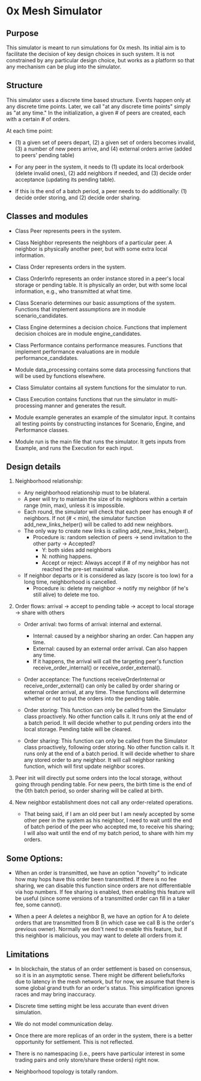 0x Mesh Simulator
===

## Purpose

This simulator is meant to run simulations for 0x mesh.
Its initial aim is to facilitate the decision of key design choices in such system.
It is not constrained by any particular design choice, but works as a platform so that
any mechanism can be plug into the simulator.

## Structure

This simulator uses a discrete time based structure. Events happen only at any discrete time points.
Later, we call "at any discrete time points" simply as "at any time."
In the initialization, a given # of peers are created, each with a certain # of orders.

At each time point:

- (1) a given set of peers depart, (2) a given set of orders becomes invalid,
  (3) a number of new peers arrive, and (4) external orders arrive (added to peers' pending table)
  
- For any peer in the system, it needs to (1) update its local orderbook (delete invalid ones),
  (2) add neighbors if needed, and (3) decide order acceptance (updating its pending table).

- If this is the end of a batch period, a peer needs to do additionally:
  (1) decide order storing, and (2) decide order sharing.


## Classes and modules

- Class Peer represents peers in the system.

- Class Neighbor represents the neighbors of a particular peer. A neighbor is physically another
peer, but with some extra local information.

- Class Order represents orders in the system.
- Class OrderInfo represents an order instance stored in a peer's local storage or pending table.
    It is physically an order, but with some local information, e.g., who transmitted at what time.

- Class Scenario determines our basic assumptions of the system.
    Functions that implement assumptions are in module scenario_candidates.
- Class Engine determines a decision choice.
    Functions that implement decision choices are in module engine_candidates.
- Class Performance contains performance measures.
    Functions that implement performance evaluations are in module performance_candidates.
   
- Module data_processing contains some data processing functions that will be used by functions
elsewhere.

- Class Simulator contains all system functions for the simulator to run.

- Class Execution contains functions that run the simulator in multi-processing manner and generates
the result.

- Module example generates an example of the simulator input. It contains all testing points by
constructing instances for Scenario, Engine, and Performance classes.

- Module run is the main file that runs the simulator. It gets inputs from Example, and runs the
Execution for each input.

## Design details


1. Neighborhood relationship:

	- Any neighborhood relationship must to be bilateral.
	- A peer will try to maintain the size of its neighbors within a certain range
    (min, max), unless it is impossible.
	- Each round, the simulator will check that each peer has enough # of neighbors. If not
    (# < min), the simulator function add_new_links_helper() will be called to add new neighbors.
	- The only way to create new links is calling add_new_links_helper().
		- Procedure is: random selection of peers -> send invitation to the other party -> Accepted?
        	- Y: both sides add neighbors
        	- N: nothing happens.
        	- Accept or reject: Always accept if # of my neighbor has not reached the pre-set 
        	  maximal value.
    - If neighbor departs or it is considered as lazy (score is too low) for a long time, 
      neighborhood is cancelled.
   		- Procedure is: delete my neighbor -> notify my neighbor (if he's still alive) to delete me 
   		  too.

2. Order flows: arrival -> accept to pending table -> accept to local storage -> share with others

	- Order arrival: two forms of arrival: internal and external.
		- Internal: caused by a neighbor sharing an order. Can happen any time.
    	- External: caused by an external order arrival. Can also happen any time.
    	- If it happens, the arrival will call the targeting peer's function 
    	receive_order_internal() or receive_order_external().

	- Order acceptance: The functions receiveOrderInternal or receive_order_external() can only be 
	called by order sharing or external order arrival, at any time. These functions will 
	determine whether or not to put the orders into the pending table.
    
	- Order storing: This function can only be called from the Simulator class proactively. 
	No other function calls it.
    It runs only at the end of a batch period. It will decide whether to put pending orders into the
    local storage. Pending table will be cleared.
    
	- Order sharing: This function can only be called from the Simulator class proactively, 
	following order storing.
    No other function calls it. It runs only at the end of a batch period.
    It will decide whether to share any stored order to any neighbor.
    It will call neighbor ranking function, which will first update neighbor scores.
    
3. Peer init will directly put some orders into the local storage, without going through pending 
table. For new peers, the birth time is the end of the 0th batch period, so order sharing will be
 called at birth.
    
4. New neighbor establishment does not call any order-related operations.
    - That being said, if I am an old peer but I am newly accepted by some other peer in the system 
    as his neighbor,
    I need to wait until the end of batch period of the peer who accepted me, to receive his 
    sharing; I will also wait until the end of my batch period, to share with him my orders.
         
## Some Options:

- When an order is transmitted, we have an option "novelty" to indicate how may hops have this order
 been transmitted.
  If there is no fee sharing, we can disable this function since orders are not differentiable via 
  hop numbers.
  If fee sharing is enabled, then enabling this feature will be useful (since some versions of a 
  transmitted order can fill in a taker fee, some cannot).

- When a peer A deletes a neighbor B, we have an option for A to delete orders that are transmitted
    from B (in which case we call B is the order's previous owner). Normally we don't need to enable
    this feature, but if this neighbor is malicious, you may want to delete all orders from it.

## Limitations

- In blockchain, the status of an order settlement is based on consensus, so it is in an asymptotic 
sense. There might be different beliefs/forks due to latency in the mesh network, but for now, we
assume that there is some global grand truth for an order's status. This simplification ignores 
races and may bring inaccuracy.

- Discrete time setting might be less accurate than event driven simulation.

- We do not model communication delay.

- Once there are more replicas of an order in the system, there is a better opportunity for 
settlement. This is not reflected.

- There is no namespacing (i.e., peers have particular interest in some trading pairs and only 
store/share these orders) right now.

- Neighborhood topology is totally random.
  
